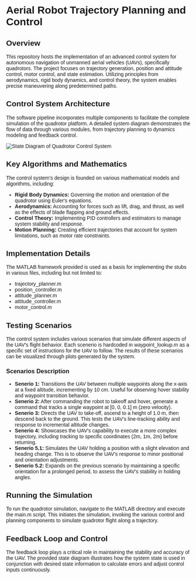 <!DOCTYPE html>
<html lang="en">
<head>
    <meta charset="UTF-8">
    <title>Aerial Robot Trajectory Planning and Control</title>
    <style>
        body { font-family: Arial, sans-serif; }
        img { max-width: 100%; height: auto; }
    </style>
</head>
<body>
    <h1>Aerial Robot Trajectory Planning and Control</h1>
    <h2>Overview</h2>
    <p>
        This repository hosts the implementation of an advanced control system for autonomous navigation of unmanned aerial vehicles (UAVs), specifically quadrotors. The project focuses on trajectory generation, position and attitude control, motor control, and state estimation. Utilizing principles from aerodynamics, rigid body dynamics, and control theory, the system enables precise maneuvering along predetermined paths.
    </p>
    <h2>Control System Architecture</h2>
    <p>
        The software pipeline incorporates multiple components to facilitate the complete simulation of the quadrotor platform. A detailed system diagram demonstrates the flow of data through various modules, from trajectory planning to dynamics modeling and feedback control.
    </p>
    <img src="autonomousQuadrotor/img/state_diagram.png" alt="State Diagram of Quadrotor Control System">
    <h2>Key Algorithms and Mathematics</h2>
    <p>
        The control system's design is founded on various mathematical models and algorithms, including:
    </p>
    <ul>
        <li><strong>Rigid Body Dynamics:</strong> Governing the motion and orientation of the quadrotor using Euler's equations.</li>
        <li><strong>Aerodynamics:</strong> Accounting for forces such as lift, drag, and thrust, as well as the effects of blade flapping and ground effects.</li>
        <li><strong>Control Theory:</strong> Implementing PID controllers and estimators to manage system stability and response.</li>
        <li><strong>Motion Planning:</strong> Creating efficient trajectories that account for system limitations, such as motor rate constraints.</li>
    </ul>
    <h2>Implementation Details</h2>
    <p>
        The MATLAB framework provided is used as a basis for implementing the stubs in various files, including but not limited to:
    </p>
    <ul>
        <li>trajectory_planner.m</li>
        <li>position_controller.m</li>
        <li>attitude_planner.m</li>
        <li>attitude_controller.m</li>
        <li>motor_control.m</li>
    </ul>
    <h2>Testing Scenarios</h2>
    <p>
    The control system includes various scenarios that simulate different aspects of the UAV's flight behavior. Each scenerio is hardcoded in waypoint_lookup.m as a specific set of instructions for the UAV to follow. The results of these scenarios can be visualized through plots generated by the system.
    </p>
    <h3>Scenarios Description</h3>
    <ul>
        <li><strong>Senerio 1:</strong> Transitions the UAV between multiple waypoints along the x-axis at a fixed altitude, incrementing by 10 cm. Useful for observing hover stability and waypoint transition behavior.</li>
        <li><strong>Senerio 2:</strong> After commanding the robot to takeoff and hover, generate a command that tracks a single waypoint at [0, 0, 0.1] m (zero velocity).</li>
        <li><strong>Senerio 3:</strong> Directs the UAV to take-off, ascend to a height of 1.0 m, then descend back to the ground. This tests the UAV's line-tracking ability and response to incremental altitude changes.</li>
        <li><strong>Senerio 4:</strong> Showcases the UAV's capability to execute a more complex trajectory, including tracking to specific coordinates (2m, 1m, 2m) before returning.</li>
        <li><strong>Senerio 5.1:</strong> Simulates the UAV holding a position with a slight elevation and heading change. This is to observe the UAV's response to minor positional and orientation adjustments.</li>
        <li><strong>Senerio 5.2:</strong> Expands on the previous scenario by maintaining a specific orientation for a prolonged period, to assess the UAV's stability in holding angles.</li>
    </ul>
    <h2>Running the Simulation</h2>
    <p>
        To run the quadrotor simulation, navigate to the MATLAB directory and execute the main.m script. This initiates the simulation, invoking the various control and planning components to simulate quadrotor flight along a trajectory. 
    </p>
    <h2>Feedback Loop and Control</h2>
    <p>
        The feedback loop plays a critical role in maintaining the stability and accuracy of the UAV. The provided state diagram illustrates how the system state is used in conjunction with desired state information to calculate errors and adjust control inputs continuously.
    </p>
    
</body>
</html>


